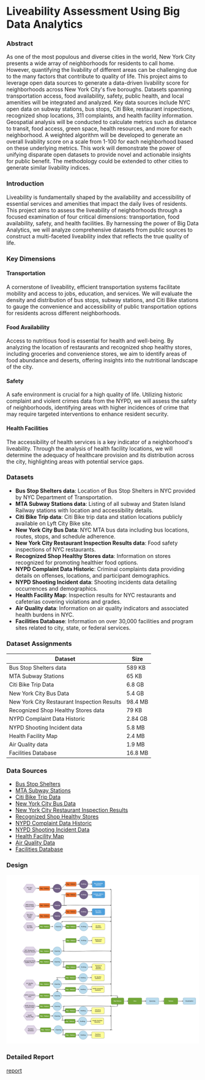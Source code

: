 # Liveability Assessment Using Big Data Analytics

### Abstract
As one of the most populous and diverse cities in the world, New York City presents a wide array of neighborhoods for residents to call home. However, quantifying the livability of different areas can be challenging due to the many factors that contribute to quality of life. This project aims to leverage open data sources to generate a data-driven livability score for neighborhoods across New York City's five boroughs. Datasets spanning transportation access, food availability, safety, public health, and local amenities will be integrated and analyzed. Key data sources include NYC open data on subway stations, bus stops, Citi Bike, restaurant inspections, recognized shop locations, 311 complaints, and health facility information. Geospatial analysis will be conducted to calculate metrics such as distance to transit, food access, green space, health resources, and more for each neighborhood. A weighted algorithm will be developed to generate an overall livability score on a scale from 1-100 for each neighborhood based on these underlying metrics. This work will demonstrate the power of unifying disparate open datasets to provide novel and actionable insights for public benefit. The methodology could be extended to other cities to generate similar livability indices.

### Introduction
Liveability is fundamentally shaped by the availability and accessibility of essential services and amenities that impact the daily lives of residents. This project aims to assess the liveability of neighborhoods through a focused examination of four critical dimensions: transportation, food availability, safety, and health facilities. By harnessing the power of Big Data Analytics, we will analyze comprehensive datasets from public sources to construct a multi-faceted liveability index that reflects the true quality of life.

### Key Dimensions

#### Transportation
A cornerstone of liveability, efficient transportation systems facilitate mobility and access to jobs, education, and services. We will evaluate the density and distribution of bus stops, subway stations, and Citi Bike stations to gauge the convenience and accessibility of public transportation options for residents across different neighborhoods.

#### Food Availability
Access to nutritious food is essential for health and well-being. By analyzing the location of restaurants and recognized shop healthy stores, including groceries and convenience stores, we aim to identify areas of food abundance and deserts, offering insights into the nutritional landscape of the city.

#### Safety
A safe environment is crucial for a high quality of life. Utilizing historic complaint and violent crimes data from the NYPD, we will assess the safety of neighborhoods, identifying areas with higher incidences of crime that may require targeted interventions to enhance resident security.

#### Health Facilities
The accessibility of health services is a key indicator of a neighborhood's liveability. Through the analysis of health facility locations, we will determine the adequacy of healthcare provision and its distribution across the city, highlighting areas with potential service gaps.

### Datasets

- **Bus Stop Shelters data**: Location of Bus Stop Shelters in NYC provided by NYC Department of Transportation.
- **MTA Subway Stations data**: Listing of all subway and Staten Island Railway stations with location and accessibility details.
- **Citi Bike Trip data**: Citi Bike trip data and station locations publicly available on Lyft City Bike site.
- **New York City Bus Data**: NYC MTA bus data including bus locations, routes, stops, and schedule adherence.
- **New York City Restaurant Inspection Results data**: Food safety inspections of NYC restaurants.
- **Recognized Shop Healthy Stores data**: Information on stores recognized for promoting healthier food options.
- **NYPD Complaint Data Historic**: Criminal complaints data providing details on offenses, locations, and participant demographics.
- **NYPD Shooting Incident data**: Shooting incidents data detailing occurrences and demographics.
- **Health Facility Map**: Inspection results for NYC restaurants and cafeterias covering violations and grades.
- **Air Quality data**: Information on air quality indicators and associated health burdens in NYC.
- **Facilities Database**: Information on over 30,000 facilities and program sites related to city, state, or federal services.

### Dataset Assignments

| Dataset                                 | Size       |
|-----------------------------------------|------------|
| Bus Stop Shelters data                  | 589 KB     |
| MTA Subway Stations                     | 65 KB      |
| Citi Bike Trip Data                     | 6.8 GB     |
| New York City Bus Data                  | 5.4 GB     |
| New York City Restaurant Inspection Results | 98.4 MB |
| Recognized Shop Healthy Stores data     | 79 KB      |
| NYPD Complaint Data Historic            | 2.84 GB    |
| NYPD Shooting Incident data             | 5.8 MB     |
| Health Facility Map                     | 2.4 MB     |
| Air Quality data                        | 1.9 MB     |
| Facilities Database                     | 16.8 MB    |

### Data Sources

- [Bus Stop Shelters](https://data.cityofnewyork.us/Transportation/Bus-Stop-Shelters/qafz-7myz)
- [MTA Subway Stations](https://data.ny.gov/Transportation/MTA-Subway-Stations/39hk-dx4f/about_data)
- [Citi Bike Trip Data](https://s3.amazonaws.com/tripdata/2023-citibike-tripdata.zip)
- [New York City Bus Data](https://www.kaggle.com/datasets/stoney71/new-york-city-transport-statistics/data?select=mta_1708.csv)
- [New York City Restaurant Inspection Results](https://data.cityofnewyork.us/Health/DOHMH-New-York-City-Restaurant-Inspection-Results/43nn-pn8j/about_data)
- [Recognized Shop Healthy Stores](https://data.cityofnewyork.us/Health/Recognized-Shop-Healthy-Stores/ud4g-9x9z/about_data)
- [NYPD Complaint Data Historic](https://data.cityofnewyork.us/Public-Safety/NYPD-Complaint-Data-Historic/qgea-i56i/about_data)
- [NYPD Shooting Incident Data](https://data.cityofnewyork.us/Public-Safety/NYPD-Shooting-Incident-Data-Historic-/833y-fsy8/data_preview)
- [Health Facility Map](https://health.data.ny.gov/Health/Health-Facility-Map/875v-tpc8)
- [Air Quality Data](https://data.cityofnewyork.us/Environment/Air-Quality/c3uy-2p5r/about_data)
- [Facilities Database](https://www.nyc.gov/site/planning/data-maps/open-data/dwn-selfac.page)

### Design

![design](image1.png)


### Detailed Report
[report](Liveability_Assessment_Using_Big_Data_Analytics.pdf)
